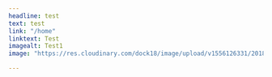 ```yaml
---
headline: test
text: test
link: "/home"
linktext: Test
imagealt: Test1
image: "https://res.cloudinary.com/dock18/image/upload/v1556126331/2018/11/05/Beispiel_Header_Heimat_Hamburg_Story_pn4zd4.jpg"

---
```

